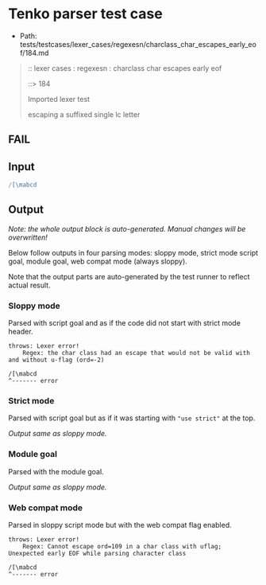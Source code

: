 # Tenko parser test case

- Path: tests/testcases/lexer_cases/regexesn/charclass_char_escapes_early_eof/184.md

> :: lexer cases : regexesn : charclass char escapes early eof
>
> ::> 184
>
> Imported lexer test
>
> escaping a suffixed single lc letter

## FAIL

## Input

`````js
/[\mabcd
`````

## Output

_Note: the whole output block is auto-generated. Manual changes will be overwritten!_

Below follow outputs in four parsing modes: sloppy mode, strict mode script goal, module goal, web compat mode (always sloppy).

Note that the output parts are auto-generated by the test runner to reflect actual result.

### Sloppy mode

Parsed with script goal and as if the code did not start with strict mode header.

`````
throws: Lexer error!
    Regex: the char class had an escape that would not be valid with and without u-flag (ord=-2)

/[\mabcd
^------- error
`````

### Strict mode

Parsed with script goal but as if it was starting with `"use strict"` at the top.

_Output same as sloppy mode._

### Module goal

Parsed with the module goal.

_Output same as sloppy mode._

### Web compat mode

Parsed in sloppy script mode but with the web compat flag enabled.

`````
throws: Lexer error!
    Regex: Cannot escape ord=109 in a char class with uflag; Unexpected early EOF while parsing character class

/[\mabcd
^------- error
`````

